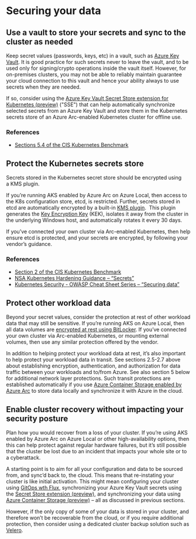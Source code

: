 # Securing your data

## Use a vault to store your secrets and sync to the cluster as needed

Keep secret values (passwords, keys, etc) in a vault, such as [Azure Key Vault](/azure/key-vault/general/overview). It is good practice for such secrets never to leave the vault, and to be used only for signing/crypto operations inside the vault itself. However, for on-premises clusters, you may not be able to reliably maintain guarantee your cloud connection to this vault and hence your ability always to use secrets when they are needed. 

If so, consider using the [Azure Key Vault Secret Store extension for Kubernetes (preview)](/azure/azure-arc/kubernetes/secret-store-extension) ("SSE") that can help automatically synchronize selected secrets from an Azure Key Vault and store them in the Kubernetes secrets store of an Azure Arc-enabled Kubernetes cluster for offline use. 

### References
* [Sections 5.4 of the CIS Kubernetes Benchmark](https://www.cisecurity.org/benchmark/kubernetes)

## Protect the Kubernetes secrets store

Secrets stored in the Kubernetes secret store should be encrypted using a KMS plugin.  

If you’re running AKS enabled by Azure Arc on Azure Local, then access to the K8s configuration store, etcd, is restricted. Further, secrets stored in etcd are automatically encrypted by a built-in [KMS plugin](/azure/aks/aksarc/encrypt-etcd-secrets).  This plugin generates the [Key Encryption Key](https://kubernetes.io/docs/tasks/administer-cluster/kms-provider/#kms-encryption-and-per-object-encryption-keys) (KEK), isolates it away from the cluster in the underlying Windows host, and automatically rotates it every 30 days.

If you’ve connected your own cluster via Arc-enabled Kubernetes, then help ensure etcd is protected, and your secrets are encrypted, by following your vendor’s guidance.

### References
* [Section 2 of the CIS Kubernetes Benchmark](https://www.cisecurity.org/benchmark/kubernetes)
* [ NSA Kubernetes Hardening Guidance – “Secrets”](https://media.defense.gov/2022/Aug/29/2003066362/-1/-1/0/CTR_KUBERNETES_HARDENING_GUIDANCE_1.2_20220829.PDF)
* [Kubernetes Security - OWASP Cheat Sheet Series – “Securing data”](https://cheatsheetseries.owasp.org/cheatsheets/Kubernetes_Security_Cheat_Sheet.html)

## Protect other workload data

Beyond your secret values, consider the protection at rest of other workload data that may still be sensitive. If you’re running AKS on Azure Local, then all data volumes are [encrypted at rest using BitLocker](/azure/azure-local/concepts/security-features?view=azloc-24113#bitlocker-encryption). If you’ve connected your own cluster via Arc-enabled Kubernetes, or mounting external volumes, then use any similar protection offered by the vendor.

In addition to helping protect your workload data at rest, it’s also important to help protect your workload data in transit. See sections 2.5-2.7 above about establishing encryption, authentication, and authorization for data traffic between your workloads and to/from Azure. See also section 5 below for additional network layer protections. Such transit protections are established automatically if you use [Azure Container Storage enabled by Azure Arc](/azure/azure-arc/container-storage/overview) to store data locally and synchronize it with Azure in the cloud.

## Enable cluster recovery without impacting your security posture

Plan how you would recover from a loss of your cluster. If you’re using AKS enabled by Azure Arc on Azure Local or other high-availability options, then this can help protect against regular hardware failures, but it’s still possible that the cluster be lost due to an incident that impacts your whole site or to a cyberattack.

A starting point is to aim for all your configuration and data to be sourced from, and sync’d back to, the cloud. This means that re-instating your cluster is like initial activation. This might mean configuring your cluster using [GitOps wth Flux](/azure/azure-arc/kubernetes/tutorial-use-gitops-flux2?tabs=azure-cli), synchronizing your Azure Key Vault secrets using the [Secret Store extension (preview)](/azure/azure-arc/kubernetes/secret-store-extension?tabs=arc-k8s), and synchronizing your data using [Azure Container Storage (preview)](/azure/azure-arc/container-storage/overview) – all as discussed in previous sections.

However, if the only copy of some of your data is stored in your cluster, and therefore won’t be recoverable from the cloud, or if you require additional protection, then consider using a dedicated cluster backup solution such as [Velero](https://velero.io/).
